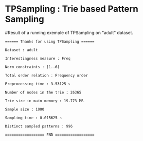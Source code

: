 <h1>TPSampling : Trie based Pattern Sampling</h1>

#Result of a running exemple of TPSampling on "adult" dataset.

    ====== Thanks for using TPSampling ======

    Dataset : adult

    Interestingness measure : Freq

    Norm constraints : [1..6]

    Total order relation : Frequency order

    Preprocessing time : 3.53125 s

    Number of nodes in the trie : 26365

    Trie size in main memory : 19.773 MB

    Sample size : 1000

    Sampling time : 0.015625 s

    Distinct sampled patterns : 996

    ================== END ==================